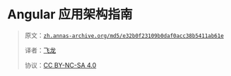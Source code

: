 # Angular 应用架构指南

> 原文：[`zh.annas-archive.org/md5/e32b0f23109b0daf0acc38b5411ab61e`](https://zh.annas-archive.org/md5/e32b0f23109b0daf0acc38b5411ab61e)
> 
> 译者：[飞龙](https://github.com/wizardforcel)
> 
> 协议：[CC BY-NC-SA 4.0](http://creativecommons.org/licenses/by-nc-sa/4.0/)